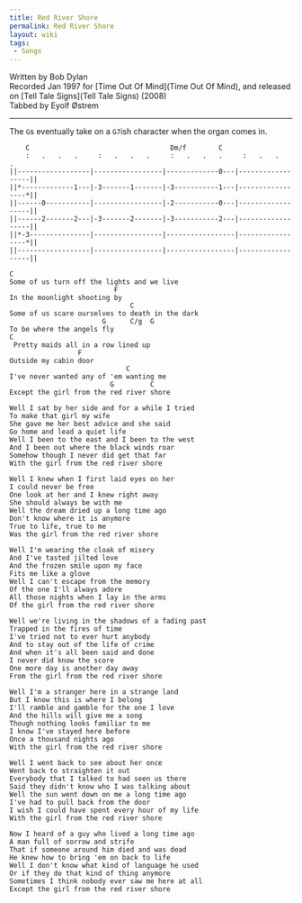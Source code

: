```yaml
---
title: Red River Shore
permalink: Red River Shore
layout: wiki
tags:
 - Songs
---
```


Written by Bob Dylan  
Recorded Jan 1997 for [Time Out Of Mind](Time Out Of Mind),
and released on [Tell Tale Signs](Tell Tale Signs) (2008)  
Tabbed by Eyolf Østrem

* * * * *

The `G`s eventually take on a `G7`ish character when the organ comes in.

        C                                   Dm/f        C
        :   .   .   .     :   .   .   .     :   .   .   .     :   .   .   .
    ||------------------|-----------------|-------------0---|------------------||
    ||*-------------1---|-3-------1-------|-3-----------1---|-----------------*||
    ||------0-----------|-----------------|-2-----------0---|------------------||
    ||------2-------2---|-3-------2-------|-3-----------2---|------------------||
    ||*-3---------------|-----------------|-----------------|-----------------*||
    ||------------------|-----------------|-----------------|------------------||

    C
    Some of us turn off the lights and we live
                              F
    In the moonlight shooting by
                                  C
    Some of us scare ourselves to death in the dark
                           G      C/g  G
    To be where the angels fly
    C
     Pretty maids all in a row lined up
                     F
    Outside my cabin door
                                 C
    I've never wanted any of 'em wanting me
                             G         C
    Except the girl from the red river shore

    Well I sat by her side and for a while I tried
    To make that girl my wife
    She gave me her best advice and she said
    Go home and lead a quiet life
    Well I been to the east and I been to the west
    And I been out where the black winds roar
    Somehow though I never did get that far
    With the girl from the red river shore

    Well I knew when I first laid eyes on her
    I could never be free
    One look at her and I knew right away
    She should always be with me
    Well the dream dried up a long time ago
    Don't know where it is anymore
    True to life, true to me
    Was the girl from the red river shore

    Well I'm wearing the cloak of misery
    And I've tasted jilted love
    And the frozen smile upon my face
    Fits me like a glove
    Well I can't escape from the memory
    Of the one I'll always adore
    All those nights when I lay in the arms
    Of the girl from the red river shore

    Well we're living in the shadows of a fading past
    Trapped in the fires of time
    I've tried not to ever hurt anybody
    And to stay out of the life of crime
    And when it's all been said and done
    I never did know the score
    One more day is another day away
    From the girl from the red river shore

    Well I'm a stranger here in a strange land
    But I know this is where I belong
    I'll ramble and gamble for the one I love
    And the hills will give me a song
    Though nothing looks familiar to me
    I know I've stayed here before
    Once a thousand nights ago
    With the girl from the red river shore

    Well I went back to see about her once
    Went back to straighten it out
    Everybody that I talked to had seen us there
    Said they didn't know who I was talking about
    Well the sun went down on me a long time ago
    I've had to pull back from the door
    I wish I could have spent every hour of my life
    With the girl from the red river shore

    Now I heard of a guy who lived a long time ago
    A man full of sorrow and strife
    That if someone around him died and was dead
    He knew how to bring 'em on back to life
    Well I don't know what kind of language he used
    Or if they do that kind of thing anymore
    Sometimes I think nobody ever saw me here at all
    Except the girl from the red river shore

